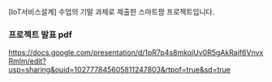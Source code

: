 [IoT서비스설계] 수업의 기말 과제로 제출한 스마트팜 프로젝트입니다.

### 프로젝트 발표 pdf
https://docs.google.com/presentation/d/1pR7p4s8mkqjUv0R5gAkRajf6VnvxRmlm/edit?usp=sharing&ouid=102777845605811247803&rtpof=true&sd=true
